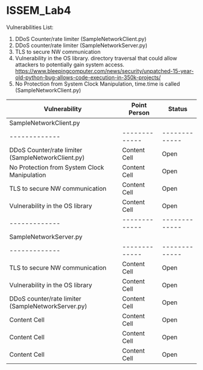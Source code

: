 # ISSEM_Lab4

Vulnerabilities List:


1. DDoS Counter/rate limiter (SampleNetworkClient.py)
2. DDoS counter/rate limiter (SampleNetworkServer.py)
3. TLS to secure NW communication
4. Vulnerability in the OS library. directory traversal that could allow attackers to potentially gain system access. https://www.bleepingcomputer.com/news/security/unpatched-15-year-old-python-bug-allows-code-execution-in-350k-projects/
5. No Protection from System Clock Manipulation, time.time is called (SampleNetworkClient.py)

| Vulnerability  | Point Person  |  Status       | 
| -------------  | ------------- | ------------- | 
| SampleNetworkClient.py  
| -------------  | ------------- | ------------- | 
| DDoS Counter/rate limiter (SampleNetworkClient.py)   | Content Cell  | Open  |
| No Protection from System Clock Manipulation   | Content Cell  | Open  |
| TLS to secure NW communication   | Content Cell  | Open  |
| Vulnerability in the OS library   | Content Cell  | Open  | directory traversal that could allow attackers to potentially gain system access. https://www.bleepingcomputer.com/news/security/unpatched-15-year-old-python-bug-allows-code-execution-in-350k-projects/
| -------------  | ------------- | ------------- | 
| SampleNetworkServer.py 
| -------------  | ------------- | ------------- | 
| TLS to secure NW communication   | Content Cell  | Open  |
| Vulnerability in the OS library   | Content Cell  | Open  | directory traversal that could allow attackers to potentially gain system access. https://www.bleepingcomputer.com/news/security/unpatched-15-year-old-python-bug-allows-code-execution-in-350k-projects/
| DDoS counter/rate limiter (SampleNetworkServer.py)  | Content Cell  | Open  |
| Content Cell   | Content Cell  | Open  |
| Content Cell   | Content Cell  | Open  |
| Content Cell   | Content Cell  | Open  |
